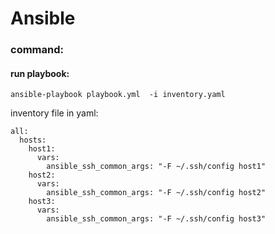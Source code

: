 # Ansible
### command:
#### run playbook:
`ansible-playbook playbook.yml  -i inventory.yaml`

inventory file in yaml:
```
all:
  hosts:
    host1:
      vars:
        ansible_ssh_common_args: "-F ~/.ssh/config host1"
    host2:
      vars:
        ansible_ssh_common_args: "-F ~/.ssh/config host2"
    host3:
      vars:
        ansible_ssh_common_args: "-F ~/.ssh/config host3"
```
